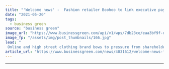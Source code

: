 ```yaml
---
title: "'Welcome news' -  Fashion retailer Boohoo to link executive pay to sustainability goals"
date: "2021-05-20"
tags: 
  - business green
source: "business green"
image_url: "https://www.businessgreen.com/api/v1/wps/7db23ce/eaa3bf9f-de08-4700-acd1-6820388d090c/1/boohoo-185x114.jpg"
image_fp: "/assets/img/post_thumbnails/166.jpg"
lead: "
 Online and high street clothing brand bows to pressure from shareholders and MPs after criticism of its environmental and labour practices ..."
article_url: "https://www.businessgreen.com/news/4031612/welcome-news-fashion-retailer-boohoo-link-executive-pay-sustainability-goals"
---
```


---
